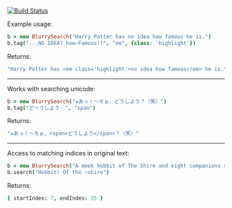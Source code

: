 [![Build Status](https://secure.travis-ci.org/6/blurry_search.coffee.png?branch=master)](http://travis-ci.org/6/blurry_search.coffee)

Example usage:
```coffeescript
b = new BlurrySearch("Harry Potter has no idea how famous he is.")
b.tag("...NO IDEA? how~Famous!!", "em", {class: 'highlight'})
```

Returns:
```coffeescript
"Harry Potter has <em class='highlight'>no idea how famous</em> he is."
```
---
Works with searching unicode:
```coffeescript
b = new BlurrySearch("★あっ！〜モぉ、どうしよう？（笑）")
b.tag("ど〜うしよう‥", "span")
```

Returns:
```coffeescript
"★あっ！〜モぉ、<span>どうしよう</span>？（笑）"
```
---
Access to matching indices in original text:
```coffeescript
b = new BlurrySearch("A meek hobbit of The Shire and eight companions set out")
b.search("Hobbit! Of the ~shire")
```

Returns:
```coffeescript
{ startIndex: 7, endIndex: 25 }
```
